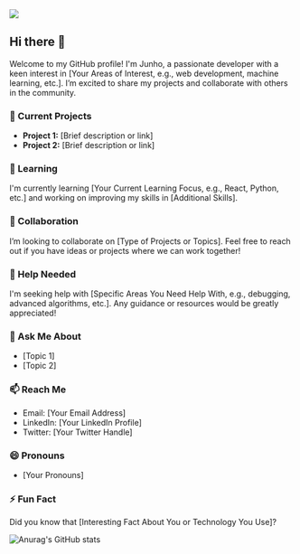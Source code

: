 <img src="https://capsule-render.vercel.app/api?type=waving&color=auto&height=300&section=header&text=Junho's%20Github!&fontSize=90" />

## Hi there 👋

Welcome to my GitHub profile! I'm Junho, a passionate developer with a keen interest in [Your Areas of Interest, e.g., web development, machine learning, etc.]. I’m excited to share my projects and collaborate with others in the community.

### 🔭 Current Projects
- **Project 1:** [Brief description or link]
- **Project 2:** [Brief description or link]

### 🌱 Learning
I'm currently learning [Your Current Learning Focus, e.g., React, Python, etc.] and working on improving my skills in [Additional Skills].

### 👯 Collaboration
I’m looking to collaborate on [Type of Projects or Topics]. Feel free to reach out if you have ideas or projects where we can work together!

### 🤔 Help Needed
I'm seeking help with [Specific Areas You Need Help With, e.g., debugging, advanced algorithms, etc.]. Any guidance or resources would be greatly appreciated!

### 💬 Ask Me About
- [Topic 1]
- [Topic 2]

### 📫 Reach Me
- Email: [Your Email Address]
- LinkedIn: [Your LinkedIn Profile]
- Twitter: [Your Twitter Handle]

### 😄 Pronouns
- [Your Pronouns]

### ⚡ Fun Fact
Did you know that [Interesting Fact About You or Technology You Use]?

![Anurag's GitHub stats](https://github-readme-stats.vercel.app/api?username=Simon-JunhoLee&show_icons=true&theme=transparent)

